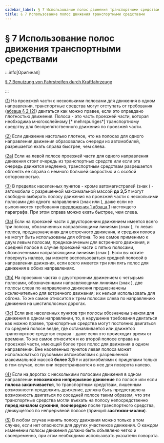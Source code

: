```yaml
---
sidebar_label: § 7 Использование полос движения транспортными средствами
title: § 7 Использование полос движения транспортными средствами
---
```


<VerifiedTranslationIcon />

# § 7 Использование полос движения транспортными средствами

:::info[Оригинал]

[§ 7 Benutzung von Fahrstreifen durch Kraftfahrzeuge](https://www.gesetze-im-internet.de/stvo_2013/__7.html)

:::

<span id="1">[(1)](#1)</span> На проезжей части с несколькими полосами для движения в одном направлении, транспортные средства могут отступать от требования ([абзаца  § 2 (2)](/docs/general-traffic-rules/road-use-vehicles#2v)) двигаться как можно правее, если это оправдано плотностью движения. Полоса - это часть проезжей части, которая необходима многоколейному [* mehrspuriges*] транспортному средству для беспрепятственного движения по проезжей части.


<span id="2">[(2)](#2)</span> Если движение настолько плотное, что на полосах для одного направления движения образовались очереди из автомобилей, разрешается ехать справа быстрее, чем слева.


<span id="2a">[(2a)](#2a)</span> Если на левой полосе проезжей части для одного направления движения стоит очередь из транспортных средств или если эта очередь движется медленно, транспортным средствам разрешается обгонять ее справа с немного большей скоростью и с особой осторожностью.


<span id="3">[(3)](#3)</span> В пределах населенных пунктов - кроме автомагистралей (знак <TrafficSign sign="330.1" />) - автомобили с разрешенной максимальной массой **до 3,5 т** могут свободно выбирать полосу движения на проезжей части с несколькими полосами для одного направления (знак <TrafficSign sign="296" /> или <TrafficSign sign="340" />), даже если не выполняются требования [предложения 1 абзаца 1](#1) настоящего параграфа. При этом справа можно ехать быстрее, чем слева.


<span id="3a">[(3a)](#3a)</span> Если на проезжей части с двусторонним движением имеется вcего три полосы, обозначенных направляющими линиями (знак <TrafficSign sign="340" />), то левая полоса, предназначенная для встречного движения, и средняя полоса не могут быть использованы для обгона. То же самое применимо к двум левым полосам, предназначеным для встречного движения, и средней полосе в случае проезжей части с пятью полосами, обозначенными направляющими линиями (знак <TrafficSign sign="340" />). Если вы хотите повернуть налево, вы можете воспользоваться средней полосой в направлении движения, если всего имеется три или пять полос для движения в обоих направлениях.


<span id="3b">[(3b)](#3b)</span> На проезжих частях с двусторонним движением с четырьмя полосами, обозначенными направляющими линиями (знак <TrafficSign sign="340" />), две полосы слева по направлению 
движения предназначены исключительно для встречного движения; их нельзя использовать для обгона. То же самое относится к трем полосам слева по направлению движения на шестиполосных дорогах.


<span id="3c">[(3c)](#3c)</span> Если вне населенных пунктов три полосы обозначены знаком <TrafficSign sign="340" /> для движения в одном направлении, то, в нарушение требования двигаться как можно правее, транспортные средства могут постоянно двигаться по средней полосе везде, где останавливается или движется транспортное средство справа - даже если это происходит время от времени. То же самое относится и ко второй полосе справа на проезжей части, имеющей более трех полос для движения в одном направлении. Вне населенных пунктов  левая полоса может использоваться грузовыми автомобилями с разрешенной максимальной массой **более 3,5 т** и автомобилями с прицепами только в том случае, если они перестраиваются в нее для поворота налево.


<span id="4">[(4)](#4)</span> Если на дорогах с несколькими полосами движения в одном направлении **невозможно непрерывное движение** по полосе или если **полоса заканчивается**, то транспортным средствам, лишенным возможности продолжить движение, должна быть предоставлена возможность двигаться по соседней полосе таким образом, что эти транспортные средства могли въехать на полосу непосредственно **перед началом сужения**, **поочередно** после транспортного средства, движущегося по непрерывной полосе (принцип **застежки-молни**).


<span id="5">[(5)](#5)</span> В любом случае менять полосу движения можно только в том случае, если нет опасности для других участников движения. О каждом изменении полосы движения должно быть объявлено четко и своевременно, при этом необходимо использовать указатели поворота.

